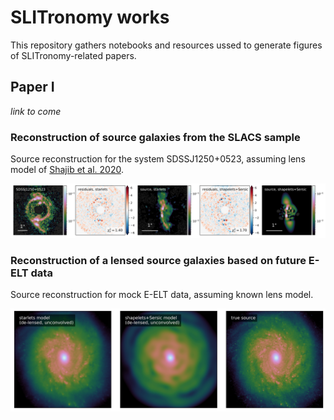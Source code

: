 # SLITronomy works

This repository gathers notebooks and resources ussed to generate figures of SLITronomy-related papers.

## Paper I

_link to come_

### Reconstruction of source galaxies from the SLACS sample

Source reconstruction for the system SDSSJ1250+0523, assuming lens model of [Shajib et al. 2020](https://ui.adsabs.harvard.edu/abs/2020arXiv200811724S/abstract).

![SDSSJ1250+0523 source reconstruction](paper_I/figures/SLACS_fixed-mass_SDSSJ1250+0523_ssres3.png "SDSSJ1250+0523 source reconstruction")

### Reconstruction of a lensed source galaxies based on future E-ELT data

Source reconstruction for mock E-ELT data, assuming known lens model.

![ELT source reconstruction](paper_I/figures/data-ELT_mocksource-highres-single_zoom.png "ELT source reconstruction")
